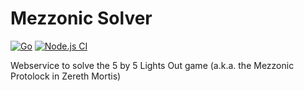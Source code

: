 # Mezzonic Solver

[![Go](https://github.com/martinekvili/mezzonic-solver/actions/workflows/go.yml/badge.svg)](https://github.com/martinekvili/mezzonic-solver/actions/workflows/go.yml)
[![Node.js CI](https://github.com/martinekvili/mezzonic-solver/actions/workflows/node.js.yml/badge.svg)](https://github.com/martinekvili/mezzonic-solver/actions/workflows/node.js.yml)

Webservice to solve the 5 by 5 Lights Out game (a.k.a. the Mezzonic Protolock in Zereth Mortis)
